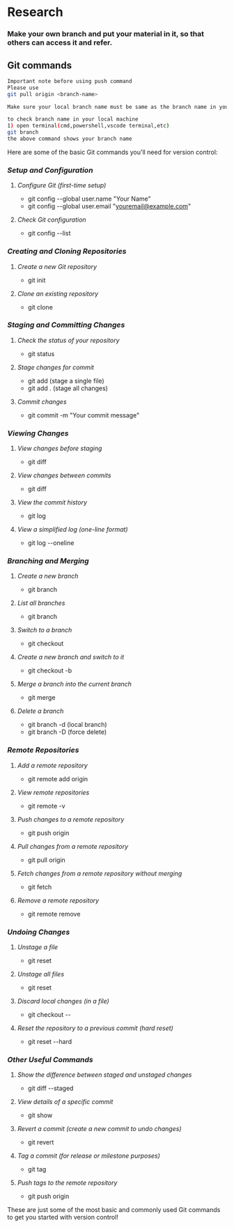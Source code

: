 # Research


### Make your own branch and put your material in it, so that others can access it and refer.

## Git commands
```bash 
Important note before using push command 
Please use 
git pull origin <branch-name>
```
```bash
Make sure your local branch name must be same as the branch name in your github in which you are pushing 

to check branch name in your local machine 
1) open terminal(cmd,powershell,vscode terminal,etc)
git branch
the above command shows your branch name 
```
Here are some of the basic Git commands you'll need for version control:

### *Setup and Configuration*
1. *Configure Git (first-time setup)*
   - git config --global user.name "Your Name"
   - git config --global user.email "youremail@example.com"
   
2. *Check Git configuration*
   - git config --list

### *Creating and Cloning Repositories*
1. *Create a new Git repository*
   - git init

2. *Clone an existing repository*
   - git clone <repository-url>

### *Staging and Committing Changes*
1. *Check the status of your repository*
   - git status

2. *Stage changes for commit*
   - git add <file> (stage a single file)
   - git add . (stage all changes)

3. *Commit changes*
   - git commit -m "Your commit message"

### *Viewing Changes*
1. *View changes before staging*
   - git diff

2. *View changes between commits*
   - git diff <commit1> <commit2>

3. *View the commit history*
   - git log

4. *View a simplified log (one-line format)*
   - git log --oneline

### *Branching and Merging*
1. *Create a new branch*
   - git branch <branch-name>

2. *List all branches*
   - git branch

3. *Switch to a branch*
   - git checkout <branch-name>

4. *Create a new branch and switch to it*
   - git checkout -b <branch-name>

5. *Merge a branch into the current branch*
   - git merge <branch-name>

6. *Delete a branch*
   - git branch -d <branch-name> (local branch)
   - git branch -D <branch-name> (force delete)

### *Remote Repositories*
1. *Add a remote repository*
   - git remote add origin <repository-url>

2. *View remote repositories*
   - git remote -v

3. *Push changes to a remote repository*
   - git push origin <branch-name>

4. *Pull changes from a remote repository*
   - git pull origin <branch-name>

5. *Fetch changes from a remote repository without merging*
   - git fetch

6. *Remove a remote repository*
   - git remote remove <remote-name>

### *Undoing Changes*
1. *Unstage a file*
   - git reset <file>

2. *Unstage all files*
   - git reset

3. *Discard local changes (in a file)*
   - git checkout -- <file>

4. *Reset the repository to a previous commit (hard reset)*
   - git reset --hard <commit-id>

### *Other Useful Commands*
1. *Show the difference between staged and unstaged changes*
   - git diff --staged

2. *View details of a specific commit*
   - git show <commit-id>

3. *Revert a commit (create a new commit to undo changes)*
   - git revert <commit-id>

4. *Tag a commit (for release or milestone purposes)*
   - git tag <tag-name>

5. *Push tags to the remote repository*
   - git push origin <tag-name>

These are just some of the most basic and commonly used Git commands to get you started with version control!
